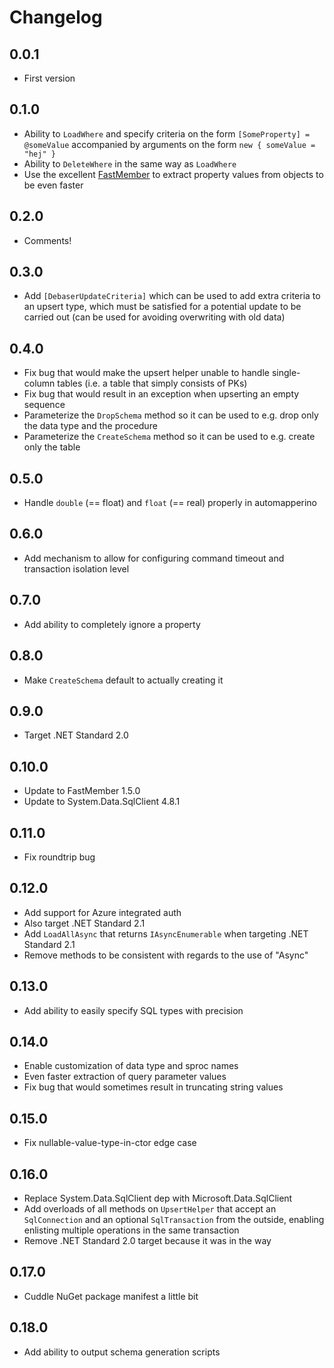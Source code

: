 # Changelog

## 0.0.1
* First version

## 0.1.0
* Ability to `LoadWhere` and specify criteria on the form `[SomeProperty] = @someValue` accompanied by arguments on the form `new { someValue = "hej" }`
* Ability to `DeleteWhere` in the same way as `LoadWhere`
* Use the excellent [FastMember] to extract property values from objects to be even faster

## 0.2.0
* Comments!

## 0.3.0
* Add `[DebaserUpdateCriteria]` which can be used to add extra criteria to an upsert type, which must be satisfied for a potential update to be carried out (can be used for avoiding overwriting with old data)

## 0.4.0
* Fix bug that would make the upsert helper unable to handle single-column tables (i.e. a table that simply consists of PKs)
* Fix bug that would result in an exception when upserting an empty sequence
* Parameterize the `DropSchema` method so it can be used to e.g. drop only the data type and the procedure
* Parameterize the `CreateSchema` method so it can be used to e.g. create only the table

## 0.5.0
* Handle `double` (== float) and `float` (== real) properly in automapperino

## 0.6.0
* Add mechanism to allow for configuring command timeout and transaction isolation level

## 0.7.0
* Add ability to completely ignore a property

## 0.8.0
* Make `CreateSchema` default to actually creating it

## 0.9.0
* Target .NET Standard 2.0

## 0.10.0
* Update to FastMember 1.5.0
* Update to System.Data.SqlClient 4.8.1

## 0.11.0
* Fix roundtrip bug

## 0.12.0
* Add support for Azure integrated auth
* Also target .NET Standard 2.1
* Add `LoadAllAsync` that returns `IAsyncEnumerable` when targeting .NET Standard 2.1
* Remove methods to be consistent with regards to the use of "Async"

## 0.13.0
* Add ability to easily specify SQL types with precision

## 0.14.0
* Enable customization of data type and sproc names
* Even faster extraction of query parameter values
* Fix bug that would sometimes result in truncating string values

## 0.15.0
* Fix nullable-value-type-in-ctor edge case

## 0.16.0
* Replace System.Data.SqlClient dep with Microsoft.Data.SqlClient
* Add overloads of all methods on `UpsertHelper` that accept an `SqlConnection` and an optional `SqlTransaction` from the outside, enabling enlisting multiple operations in the same transaction
* Remove .NET Standard 2.0 target because it was in the way

## 0.17.0
* Cuddle NuGet package manifest a little bit

## 0.18.0
* Add ability to output schema generation scripts

[FastMember]: https://github.com/mgravell/fast-member